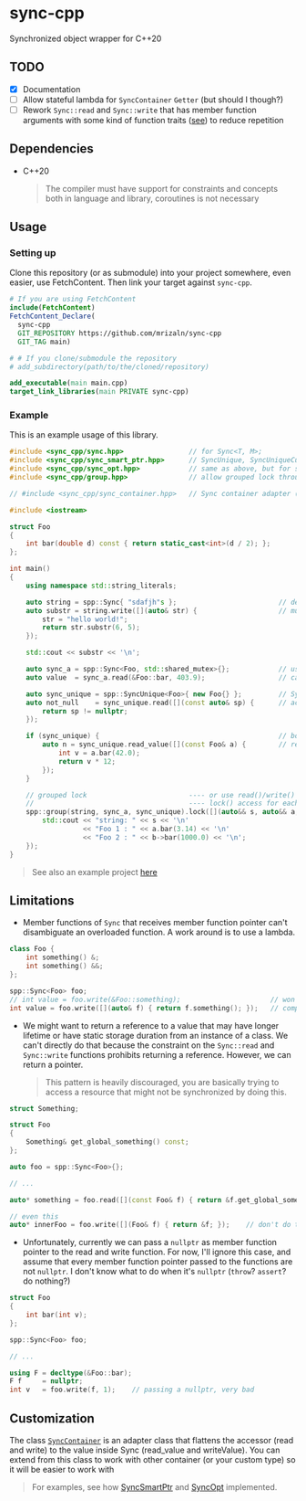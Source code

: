 # sync-cpp

Synchronized object wrapper for C++20

## TODO

- [x] Documentation
- [ ] Allow stateful lambda for `SyncContainer` `Getter` (but should I though?)
- [ ] Rework `Sync::read` and `Sync::write` that has member function arguments with some kind of function traits ([see](https://breese.github.io/2022/03/06/deducing-function-signatures.html)) to reduce repetition

## Dependencies

- C++20
  > The compiler must have support for constraints and concepts both in language and library, coroutines is not necessary

## Usage

### Setting up

Clone this repository (or as submodule) into your project somewhere, even easier, use FetchContent. Then link your target against `sync-cpp`.

```cmake
# If you are using FetchContent
include(FetchContent)
FetchContent_Declare(
  sync-cpp
  GIT_REPOSITORY https://github.com/mrizaln/sync-cpp
  GIT_TAG main)

# # If you clone/submodule the repository
# add_subdirectory(path/to/the/cloned/repository)

add_executable(main main.cpp)
target_link_libraries(main PRIVATE sync-cpp)
```

### Example

This is an example usage of this library.

```cpp
#include <sync_cpp/sync.hpp>                // for Sync<T, M>;
#include <sync_cpp/sync_smart_ptr.hpp>      // SyncUnique, SyncUniqueCustom, SyncShared: wrapper for Sync<std::unique_ptr, M> (also shared_ptr)
#include <sync_cpp/sync_opt.hpp>            // same as above, but for std::optional
#include <sync_cpp/group.hpp>               // allow grouped lock through spp::Group wrapper and spp::group factory function

// #include <sync_cpp/sync_container.hpp>   // Sync container adapter (for your own container, single valued like std::unique_ptr)

#include <iostream>

struct Foo
{
    int bar(double d) const { return static_cast<int>(d / 2); };
};

int main()
{
    using namespace std::string_literals;

    auto string = spp::Sync{ "sdafjh"s };                         // deduction guide -> spp::Sync<std::string, std::mutex>
    auto substr = string.write([](auto& str) {                    // mutate the value inside Sync
        str = "hello world!";
        return str.substr(6, 5);
    });

    std::cout << substr << '\n';

    auto sync_a = spp::Sync<Foo, std::shared_mutex>{};            // using std::shared_mutex
    auto value  = sync_a.read(&Foo::bar, 403.9);                  // calling (const) member function

    auto sync_unique = spp::SyncUnique<Foo>{ new Foo{} };         // Sync<std::unique_ptr<T>, M> but with more convenient API
    auto not_null    = sync_unique.read([](const auto& sp) {      // access (read) the unique_ptr
        return sp != nullptr;
    });

    if (sync_unique) {                                            // bool conversion just like std::unique_ptr
        auto n = sync_unique.read_value([](const Foo& a) {        // read the value contained within unique_ptr
            int v = a.bar(42.0);
            return v * 12;
        });
    }

    // grouped lock                         ---- or use read()/write() for const/non-const access to all
    //                                      ---- lock() access for each element is dependent on the constness of the underlying Sync
    spp::group(string, sync_a, sync_unique).lock([](auto&& s, auto&& a, auto&& b) {
        std::cout << "string: " << s << '\n'
                  << "Foo 1 : " << a.bar(3.14) << '\n'
                  << "Foo 2 : " << b->bar(1000.0) << '\n';
    });
}
```

> See also an example project [here](./example)

## Limitations

- Member functions of `Sync` that receives member function pointer can't disambiguate an overloaded function. A work around is to use a lambda.

```cpp
class Foo {
    int something() &;
    int something() &&;
};

spp::Sync<Foo> foo;
// int value = foo.write(&Foo::something);                      // won't compile
int value = foo.write([](auto& f) { return f.something(); });   // compiles
```

- We might want to return a reference to a value that may have longer lifetime or have static storage duration from an instance of a class. We can't directly do that because the constraint on the `Sync::read` and `Sync::write` functions prohibits returning a reference. However, we can return a pointer.

  > This pattern is heavily discouraged, you are basically trying to access a resource that might not be synchronized by doing this.

```cpp
struct Something;

struct Foo
{
    Something& get_global_something() const;
};

auto foo = spp::Sync<Foo>{};

// ...

auto* something = foo.read([](const Foo& f) { return &f.get_global_something(); });

// even this
auto* innerFoo = foo.write([](Foo& f) { return &f; });    // don't do this
```

- Unfortunately, currently we can pass a `nullptr` as member function pointer to the read and write function. For now, I'll ignore this case, and assume that every member function pointer passed to the functions are not `nullptr`. I don't know what to do when it's `nullptr` (`throw`? `assert`? do nothing?)

```cpp
struct Foo
{
    int bar(int v);
};

spp::Sync<Foo> foo;

// ...

using F = decltype(&Foo::bar);
F f     = nullptr;
int v   = foo.write(f, 1);    // passing a nullptr, very bad
```

## Customization

The class [`SyncContainer`](./include/sync_cpp/sync_container.hpp) is an adapter class that flattens the accessor (read and write) to the value inside Sync (read_value and writeValue). You can extend from this class to work with other container (or your custom type) so it will be easier to work with

> For examples, see how [SyncSmartPtr](./include/sync_cpp/sync_smart_ptr.hpp) and [SyncOpt](./include/sync_cpp/sync_opt.hpp) implemented.
